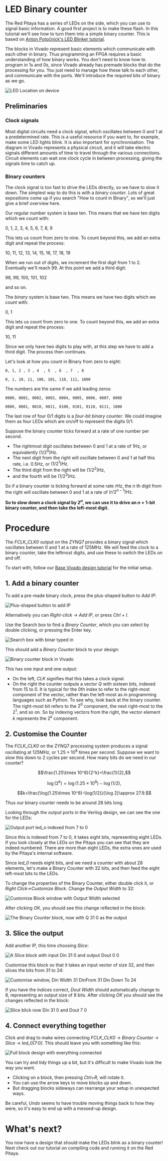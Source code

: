 # LED Binary counter

The Red Pitaya has a series of LEDs on the side, which you can use to signal basic information. A good first project is to make these flash. In this tutorial we'll see how to turn them into a simple binary counter. This is based on [Anton Potočnick's LED Blinker tutorial](http://antonpotocnik.com/?p=487360).

The blocks in Vivado represent basic elements which communicate with each other in binary. Thus programming an FPGA requires a basic understanding of how binary works. You don't need to know how to program in 1s and 0s, since Vivado already has premade blocks that do the processing for you. You just need to manage how these talk to each other, and communicate with the ports. We'll introduce the required bits of binary as we go.

![LED Location on device](img_LEDLocation.png)



## Preliminaries

### Clock signals

Most digital circuits need a clock signal, which oscillates between 0 and 1 at a predetermined rate. This is a useful resource if you want to, for example, make some LED lights blink. It is also important for synchronisation. The diagram in Vivado represents a physical circuit, and it will take electric signals different amounts of time to travel through the various connections. Circuit elements can wait one clock cycle in between processing, giving the signals time to catch up.

### Binary counters

The clock signal is too fast to drive the LEDs directly, so we have to slow it down. The simplest way to do this is with a *binary counter*. Lots of great expositions come up if you search "How to count in Binary", so we'll just give a brief overview here. 

Our regular number system is base ten. This means that we have ten digits which we count with:

0, 1, 2, 3, 4, 5, 6, 7, 8, 9

This lets us count from zero to nine. To count beyond this, we add an extra digit and repeat the process:

10, 11, 12, 13, 14, 15, 16, 17, 18, 19

When we run out of digits, we increment the first digit from 1 to 2. Eventually we'll reach 99. At this point we add a third digit:

98, 99, 100, 101, 102

and so on.

The *binary* system is base two. This means we have two digits which we count with:

0, 1

This lets us count from zero to one. To count beyond this, we add an extra digit and repeat the process:

10, 11

Since we only have two digits to play with, at this step we have to add a third digit. The process then continues.

Let's look at how you count in Binary from zero to eight:

```0, 1, 2 , 3 , 4  , 5  , 6  , 7  , 8```

```0, 1, 10, 11, 100, 101, 110, 111, 1000```

The numbers are the same if we add leading zeros:

```0000, 0001, 0002, 0003, 0004, 0005, 0006, 0007, 0008```

```0000, 0001, 0010, 0011, 0100, 0101, 0110, 0111, 1000```

The last row of four 0/1 digits is a *four-bit binary counter*. We could imagine them as four LEDs which are on/off to represent the digits 0/1. 

Suppose the binary counter ticks forward at a rate of one number per second.

* The rightmost digit oscillates between 0 and 1 at a rate of $1\mathrm{Hz}$, or equivalently $(1/2^0)\mathrm{Hz}$.
* The next digit from the right will oscillate between 0 and 1 at half this rate, i.e. $0.5\mathrm{Hz}$, or $(1/2^1)\mathrm{Hz}$.
* The third digit from the right will be $(1/2^2)\mathrm{Hz}$, 
* and the fourth will be $(1/2^3)\mathrm{Hz}$.

So if a binary counter is ticking forward at some rate $r\mathrm{Hz}$, the $n$ th digit from the right will oscillate between 0 and 1 at a rate of $(r/2^{n-1})\mathrm{Hz}$. 

**So to slow down a clock signal by $2^n$, we can use it to drive an $n+1$-bit binary counter, and then take the left-most digit.**

# Procedure

The *FCLK_CLK0* output on the *ZYNQ7* provides a binary signal which oscillates between 0 and 1 at a rate of 125MHz. We will feed the clock to a binary counter, take the leftmost digits, and use these to switch the LEDs on and off.

To start with, follow our [Base Vivado design tutorial](/Tutorials/SETUP_BaseCode/README.md) for the initial setup.


## 1. Add a binary counter

To add a pre-made binary clock, press the plus-shaped button to *Add IP*:

![Plus-shaped button to add IP](img_AddIPButton.png)

Alternatively you can *Right-click -> Add IP*, or press *Ctrl + I*. 

Use the Search box to find a *Binary Counter*, which you can select by double clicking, or pressing the Enter key.

![Search box with binar typed in](img_BinaryCounterSearch.png)

This should add a *Binary Counter* block to your design:

![Binary counter block in Vivado](img_BinaryCounterBlock.png)

This has one input and one output:

* On the left, *CLK* signifies that this takes a clock signal.
* On the right the counter outputs a vector *Q* with sixteen bits, indexed from 15 to 0. It is typical for the 0th index to refer to the right-most component of the vector, rather than the left-most as in programming languages such as Python. To see why, look back at the binary counter. The right-most bit refers to the $2^0$ component, the next right-most to the $2^1$, and so on. So by indexing vectors from the right, the vector element $k$ represents the $2^k$ component.

## 2. Customise the Counter

The *FCLK_CLK0* on the ZYNQ7 processing system produces a signal oscillating at 125MHz, or $1.25\times 10^{8}$ times per second. Suppose we want to slow this down to 2 cycles per second. How many bits do we need in our counter?

$$\frac{1.25\times 10^8}{2^k}=\frac{1}{2},$$

$$\log(2^k)=\log(1.25\times 10^8)-\log(1/2),$$

$$k=\frac{\log(1.25\times 10^8)-\log(1/2)}{\log 2}\approx 27.9.$$

Thus our binary counter needs to be around 28 bits long.

Looking through the output ports in the Verilog design, we can see the one for the LEDs:

![Output port led_o indexed from 7 to 0](img_LEDOutputPort.png)

Since this is indexed from 7 to 0, it takes eight bits, representing eight LEDs. If you look closely at the LEDs on the Pitaya you can see that they are indeed numbered. There are more than eight LEDs, the extra ones are used by the Pitaya's internal software.

Since *led_0* needs eight bits, and we need a counter with about 28 elements, let's make a Binary Counter with 32 bits, and then feed the eight left-most bits to the LEDs. 

To change the properties of the Binary Counter, either double click it, or *Right Click->Customize Block*. Change the *Output Width* to 32:

![Customize Block window with Output Width selected](img_BinaryCounterOutput.png)

After clicking *OK*, you should see this change reflected in the block:

![The Binary Counter block, now with Q 31 0 as the output](img_BinaryCounter32.png)

## 3. Slice the output

Add another IP, this time choosing *Slice*:

![A Slice block with input Din 31 0 and output Dout 0  0 ](img_SliceBlock.png)

Customise this block so that it takes an input vector of size 32, and then slices the bits from 31 to 24:

![Customise window, Din Width 31 DinFrom 31 Din Down To 24](img_SliceCustomisation.png)

If you have the indices correct, *Dout Width* should automatically change to 8, representing an output size of 8 bits. After clicking *OK* you should see the changes reflected in the block:

![Slice blick now Din 31 0 and Dout 7 0](img_SliceBlockCustomised.png)

## 4. Connect everything together

Click and drag to make wires connecting *FCLK_CLK0* → *Binary Counter* → *Slice* → *led_0[7:0]*. This should leave you with something like this:

![Full block design with everything connected](img_ConnectedDesign.png)

You can try and tidy things up a bit, but it's difficult to make Vivado look the way you want.

* Clicking on a block, then pressing *Ctrl+R*, will rotate it.
* You can use the arrow keys to move blocks up and down.
* But dragging blocks sideways can rearrange your setup in unexpected ways.

Be careful, *Undo* seems to have trouble moving things back to how they were, so it's easy to end up with a messed-up design.

# What's next?

You now have a design that should make the LEDs blink as a binary counter! Next check out our tutorial on compiling code and running it on the Red Pitaya.
